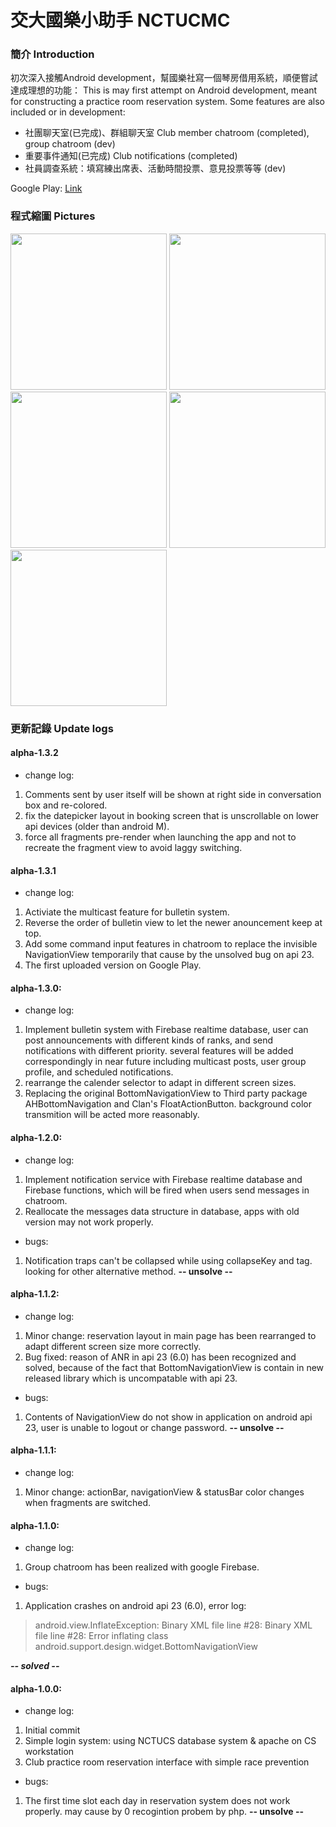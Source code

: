 # 交大國樂小助手 NCTUCMC
### 簡介 Introduction

初次深入接觸Android development，幫國樂社寫一個琴房借用系統，順便嘗試達成理想的功能：
This is may first attempt on Android development, meant for constructing a practice room reservation system. Some features are also included or in development:

- 社團聊天室(已完成)、群組聊天室 Club member chatroom (completed), group chatroom (dev)
- 重要事件通知(已完成) Club notifications (completed)
- 社員調查系統：填寫練出席表、活動時間投票、意見投票等等 (dev)

Google Play: [Link](https://play.google.com/store/apps/details?id=com.raymond210129.nctucmc)

### 程式縮圖 Pictures
<img src="https://i.imgur.com/NUHCqTL.png" width="250">
<img src="https://i.imgur.com/91MxufR.png" width="250">
<img src="https://i.imgur.com/ntAdZA4.png" width="250">
<img src="https://i.imgur.com/mhAVRCy.png" width="250">
<img src="https://i.imgur.com/gFB4Fq9.png" width="250">




### 更新記錄 Update logs

#### alpha-1.3.2
- change log:
 1. Comments sent by user itself will be shown at right side in conversation box and re-colored.
 2. fix the datepicker layout in booking screen that is unscrollable on lower api devices (older than android M).
 3. force all fragments pre-render when launching the app and not to recreate the fragment view to avoid laggy switching.

#### alpha-1.3.1
- change log:
 1. Activiate the multicast feature for bulletin system.
 2. Reverse the order of bulletin view to let the newer anouncement keep at top.
 3. Add some command input features in chatroom to replace the invisible NavigationView temporarily that cause by the unsolved bug on api 23.
 4. The first uploaded version on Google Play.

#### alpha-1.3.0:
- change log:
 1. Implement bulletin system with Firebase realtime database, user can post announcements with different kinds of ranks, and send notifications with different priority. several features will be added correspondingly in near future including multicast posts, user group profile, and scheduled notifications.
 2. rearrange the calender selector to adapt in different screen sizes.
 3. Replacing the original BottomNavigationView to Third party package AHBottomNavigation and Clan's FloatActionButton. background color transmition will be acted more reasonably.

#### alpha-1.2.0:
- change log:
 1. Implement notification service with Firebase realtime database and Firebase functions, which will be fired when users send messages in chatroom.
 2. Reallocate the messages data structure in database, apps with old version may not work properly.

- bugs:
 1. Notification traps can't be collapsed while using collapseKey and tag. looking for other alternative method. **-- unsolve --**

#### alpha-1.1.2:
- change log:
 1. Minor change: reservation layout in main page has been rearranged to adapt different screen size more correctly.
 2. Bug fixed: reason of ANR in api 23 (6.0) has been recognized and solved, because of the fact that BottomNavigationView is contain in new released library which is uncompatable with api 23.

- bugs:
 1. Contents of NavigationView do not show in application on android api 23, user is unable to logout or change password. **-- unsolve --**

#### alpha-1.1.1: 

- change log:
 1. Minor change: actionBar, navigationView & statusBar color changes when fragments are switched. 

#### alpha-1.1.0: 
- change log:
 1. Group chatroom has been realized with google Firebase. 
 
- bugs:
 1. Application crashes on android api 23 (6.0), error log:
 > android.view.InflateException: Binary XML file line #28: Binary XML file line #28: Error inflating class android.support.design.widget.BottomNavigationView

   ***-- solved --***
 


#### alpha-1.0.0: 
- change log:
 1. Initial commit
 2. Simple login system: using NCTUCS database system & apache on CS workstation
 3. Club practice room reservation interface with simple race prevention
 
- bugs:
 1. The first time slot each day in reservation system does not work properly. may cause by 0 recogintion probem by php.  **-- unsolve --**






